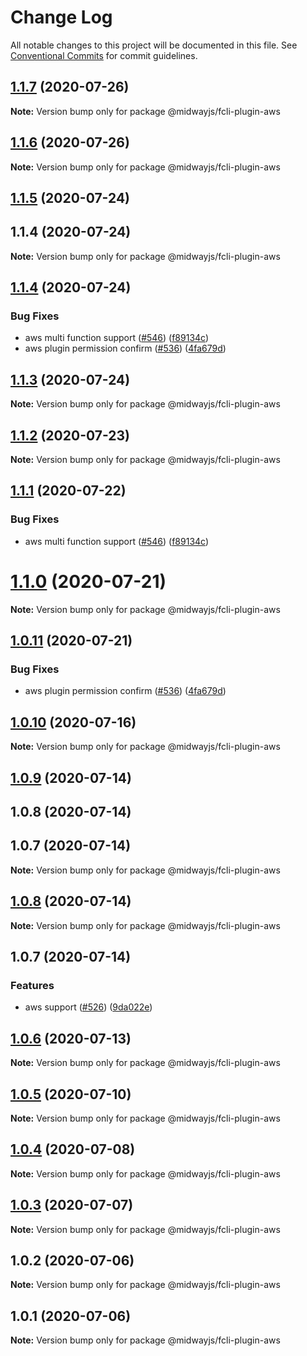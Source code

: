 # Change Log

All notable changes to this project will be documented in this file.
See [Conventional Commits](https://conventionalcommits.org) for commit guidelines.

## [1.1.7](https://github.com/midwayjs/midway-faas/compare/serverless-v1.1.6...serverless-v1.1.7) (2020-07-26)

**Note:** Version bump only for package @midwayjs/fcli-plugin-aws





## [1.1.6](https://github.com/midwayjs/midway-faas/compare/serverless-v1.1.5...serverless-v1.1.6) (2020-07-26)

**Note:** Version bump only for package @midwayjs/fcli-plugin-aws





## [1.1.5](https://github.com/midwayjs/midway-faas/compare/serverless-v1.1.3...serverless-v1.1.5) (2020-07-24)



## 1.1.4 (2020-07-24)

**Note:** Version bump only for package @midwayjs/fcli-plugin-aws





## [1.1.4](https://github.com/midwayjs/midway-faas/compare/v1.0.8...v1.1.4) (2020-07-24)


### Bug Fixes

* aws multi function support ([#546](https://github.com/midwayjs/midway-faas/issues/546)) ([f89134c](https://github.com/midwayjs/midway-faas/commit/f89134ce3bcd470da30dbcc79f91ba08337de967))
* aws plugin permission confirm ([#536](https://github.com/midwayjs/midway-faas/issues/536)) ([4fa679d](https://github.com/midwayjs/midway-faas/commit/4fa679dfb9480a01beac944cbd1c6217355d9e0f))





## [1.1.3](https://github.com/midwayjs/midway-faas/compare/serverless-v1.1.2...serverless-v1.1.3) (2020-07-24)

**Note:** Version bump only for package @midwayjs/fcli-plugin-aws





## [1.1.2](https://github.com/midwayjs/midway-faas/compare/serverless-v1.1.1...serverless-v1.1.2) (2020-07-23)

**Note:** Version bump only for package @midwayjs/fcli-plugin-aws





## [1.1.1](https://github.com/midwayjs/midway-faas/compare/serverless-v1.1.0...serverless-v1.1.1) (2020-07-22)


### Bug Fixes

* aws multi function support ([#546](https://github.com/midwayjs/midway-faas/issues/546)) ([f89134c](https://github.com/midwayjs/midway-faas/commit/f89134ce3bcd470da30dbcc79f91ba08337de967))





# [1.1.0](https://github.com/midwayjs/midway-faas/compare/serverless-v1.0.11...serverless-v1.1.0) (2020-07-21)

**Note:** Version bump only for package @midwayjs/fcli-plugin-aws





## [1.0.11](https://github.com/midwayjs/midway-faas/compare/serverless-v1.0.10...serverless-v1.0.11) (2020-07-21)


### Bug Fixes

* aws plugin permission confirm ([#536](https://github.com/midwayjs/midway-faas/issues/536)) ([4fa679d](https://github.com/midwayjs/midway-faas/commit/4fa679dfb9480a01beac944cbd1c6217355d9e0f))





## [1.0.10](https://github.com/midwayjs/midway-faas/compare/serverless-v1.0.9...serverless-v1.0.10) (2020-07-16)

**Note:** Version bump only for package @midwayjs/fcli-plugin-aws





## [1.0.9](https://github.com/midwayjs/midway-faas/compare/serverless-v1.0.6...serverless-v1.0.9) (2020-07-14)



## 1.0.8 (2020-07-14)



## 1.0.7 (2020-07-14)

**Note:** Version bump only for package @midwayjs/fcli-plugin-aws





## [1.0.8](https://github.com/midwayjs/midway-faas/compare/v1.0.7...v1.0.8) (2020-07-14)

**Note:** Version bump only for package @midwayjs/fcli-plugin-aws





## 1.0.7 (2020-07-14)


### Features

* aws support ([#526](https://github.com/midwayjs/midway-faas/issues/526)) ([9da022e](https://github.com/midwayjs/midway-faas/commit/9da022ecdf1e7770c21705131679940adc67ff3c))





## [1.0.6](https://github.com/midwayjs/midway-faas/compare/serverless-v1.0.5...serverless-v1.0.6) (2020-07-13)

**Note:** Version bump only for package @midwayjs/fcli-plugin-aws





## [1.0.5](https://github.com/midwayjs/midway-faas/compare/serverless-v1.0.4...serverless-v1.0.5) (2020-07-10)

**Note:** Version bump only for package @midwayjs/fcli-plugin-aws





## [1.0.4](https://github.com/midwayjs/midway-faas/compare/serverless-v1.0.3...serverless-v1.0.4) (2020-07-08)

**Note:** Version bump only for package @midwayjs/fcli-plugin-aws





## [1.0.3](https://github.com/midwayjs/midway-faas/compare/serverless-v1.0.2...serverless-v1.0.3) (2020-07-07)

**Note:** Version bump only for package @midwayjs/fcli-plugin-aws





## 1.0.2 (2020-07-06)

**Note:** Version bump only for package @midwayjs/fcli-plugin-aws





## 1.0.1 (2020-07-06)

**Note:** Version bump only for package @midwayjs/fcli-plugin-aws
